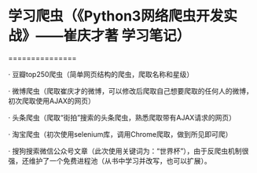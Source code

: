 # 学习爬虫（《Python3网络爬虫开发实战》——崔庆才著 学习笔记）
===============

· 豆瓣top250爬虫（简单网页结构的爬虫，爬取名称和星级）

· 微博爬虫（爬取崔庆才的微博，可以修改后爬取自己想要爬取的任何人的微博，初次爬取使用AJAX的网页）

· 头条爬虫（爬取“街拍”搜索的头条爬虫，熟悉爬取带有AJAX请求的网页）

· 淘宝爬虫（初次使用selenium库，调用Chrome爬取，做到所见即可爬）

· 搜狗搜索微信公众号文章（此次使用关键词为：“世界杯”），由于反爬虫机制很强，还维护了一个免费进程池（从书中学习并改写，也可以扩展）。
